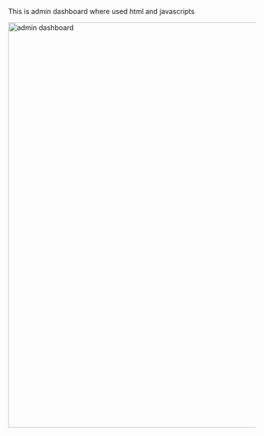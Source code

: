 This is admin dashboard
where used html and javascripts

<img width="824" alt="admin dashboard" src="https://github.com/user-attachments/assets/c8cd52d9-09fd-494a-b872-4b4ed40e1b99">
